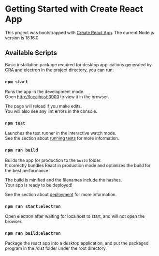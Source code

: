 # Getting Started with Create React App

This project was bootstrapped with [Create React App](https://github.com/facebook/create-react-app).
The current Node.js version is 18.16.0

## Available Scripts

Basic installation package required for desktop applications generated by CRA and electron
In the project directory, you can run:

### `npm start`

Runs the app in the development mode.\
Open [http://localhost:3000](http://localhost:3000) to view it in the browser.

The page will reload if you make edits.\
You will also see any lint errors in the console.

### `npm test`

Launches the test runner in the interactive watch mode.\
See the section about [running tests](https://facebook.github.io/create-react-app/docs/running-tests) for more information.

### `npm run build`

Builds the app for production to the `build` folder.\
It correctly bundles React in production mode and optimizes the build for the best performance.

The build is minified and the filenames include the hashes.\
Your app is ready to be deployed!

See the section about [deployment](https://facebook.github.io/create-react-app/docs/deployment) for more information.

### `npm run start:electron`

Open electron after waiting for localhost to start, and will not open the browser.

### `npm run build:electron`

Package the react app into a desktop application, and put the packaged program in the /dist folder under the root directory.
